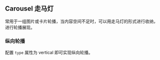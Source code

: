 <div class="demo-header">
<p class="overviewicon">
  <span class="wapi-business-slideimg"/>
</p>

## Carousel 走马灯

<nova-uxlink widget-name="Carousel"></nova-uxlink>

常用于一组图片或卡片轮播，当内容空间不足时，可以用走马灯的形式进行收纳，进行轮播展现。

</div>

### 纵向轮播

配置 `type` 属性为 vertical 即可实现纵向轮播。

<nova-demo-view link="carousel/up-down-carousel.vue"></nova-demo-view>

<br />
